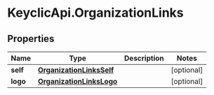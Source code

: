 # KeyclicApi.OrganizationLinks

## Properties
Name | Type | Description | Notes
------------ | ------------- | ------------- | -------------
**self** | [**OrganizationLinksSelf**](OrganizationLinksSelf.md) |  | [optional] 
**logo** | [**OrganizationLinksLogo**](OrganizationLinksLogo.md) |  | [optional] 



